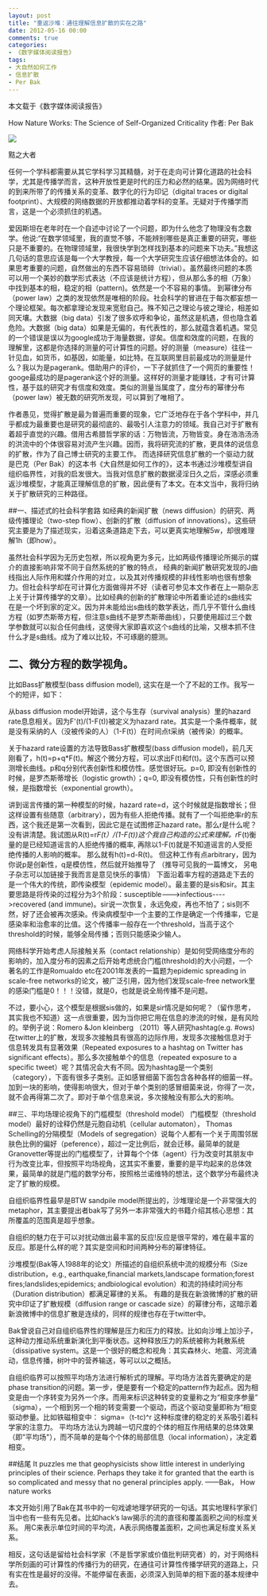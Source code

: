 ```yaml
---
layout: post
title: "重返沙堆：通往理解信息扩散的实在之路"
date: 2012-05-16 00:00
comments: true
categories: 
- 《数字媒体阅读报告》
tags:
- 大自然如何工作
- 信息扩散
- Per Bak
---
```



本文载于《数字媒体阅读报告》 

  
How Nature Works: The Science of Self-Organized Criticality 作者: Per Bak

![](http://jasss.soc.surrey.ac.uk/4/4/reviews/bak.jpg)

黠之大者


任何一个学科都需要从其它学科学习其精髓，对于在走向可计算化道路的社会科学，尤其是传播学而言，这种开放性更是时代的压力和必然的结果。因为网络时代的到来所带了的传播关系的变革、数字化的行为印记（digital traces or digital footprint）、大规模的网络数据的开放都推动着学科的变革。无疑对于传播学而言，这是一个必须抓住的机遇。

爱因斯坦在老年时在一个自述中讨论了一个问题，即为什么他念了物理没有念数学。他说:“在数学领域里，我的直觉不够，不能辨别哪些是真正重要的研究，哪些只是不重要的。在物理领域里，我很快学到怎样找到基本的问题来下功夫。”我想这几句话的意思应该是每一个大学教授，每一个大学研究生应该仔细想法体会的。如果思考重要的问题，自然做出的东西不容易琐碎（trivial）。虽然最终问题的本质可以用一个美妙的数学形式表达（不应该是统计方程），但从那么多的相（万象）中找到基本的相，稳定的相（pattern)。依然是一个不容易的事情。
到幂律分布（power law）之类的发现依然是唯相的阶段。社会科学的冒进在于每次都妄想一个理论框架。每次都拿理论发现来宽慰自己。殊不知己之理论与彼之理论，相差如同天壤。大数据（big data）引发了很多欢呼和争论，虽然这是机遇，但也隐含着危险。大数据（big data）如果是无偏的，有代表性的，那么就蕴含着机遇。常见的一个错误是误以为google成功于海量数据，谬矣。信度和效度的问题，在我的理解里，这都是你选择的测量的可计算性的问题。好的测量（measure）往往一针见血，如货币，如基因，如能量，如比特。在互联网里目前最成功的测量是什么？我以为是pagerank。借助用户的评价，一下子就抓住了一个网页的重要性！googe最成功的是pagerank这个好的测量。这样好的测量才能赚钱，才有可计算性，基于兹的研究才有信度和效度。类似的测量当属度了，度分布的幂律分布（power law）被无数的研究所发现，可以算到了唯相了。

作者愚见，觉得扩散是最为普遍而重要的现象，它广泛地存在于各个学科中，并几乎都成为最重要也是研究的最彻底的、最吸引人注意力的领域。我自己对于扩散有着超乎直觉的兴趣。借用古希腊哲学家的话：万物皆流，万物皆变。身在浩浩汤汤的洪流中的个体很容易对流产生兴趣。因而，我将研究流的扩散，更具体的说信息的扩散，作为了自己博士研究的主要工作。
而选择研究信息扩散的一个驱动力就是巴克（Per Bak）的这本书《大自然是如何工作的》，这本书通过沙堆模型讲自组织临界性，对我的启发很大。当我对信息扩散的数据浸淫日久之后，深感必须重返沙堆模型，才能真正理解信息的扩散，因此便有了本文。在本文当中，我将归纳关于扩散研究的三种路径。

##一、描述式的社会科学套路
如经典的新闻扩散（news diffusion）的研究、两级传播理论（two-step flow）、创新的扩散（diffusion of innovations）。这些研究主要是为了描述现实，沿着这条道路走下去，可以更真实地理解5w，却很难理解1h（即how）。

虽然社会科学因为无历史包袱，所以视角更为多元，比如两级传播理论所揭示的媒介的直接影响非常不同于自然系统的扩散的特点， 经典的新闻扩散研究发现的J曲线指出人际作用和媒介作用的对立，以及其对传播规模的非线性影响也很有想象力。但社会科学却在可计算化方面做得并不好（读者可参见本文作者在上一期杂志上关于计算传播学的文章）。比如经典的创新的扩散理论中所着重论述的s曲线实在是一个坏到家的定义。因为并未能给出s曲线的数学表达，而几乎不管什么曲线方程（如罗杰斯蒂方程，但注意s曲线不是罗杰斯蒂曲线），只要使用超过三个数学参数就可以拟合任何曲线，这使得大家即喜欢这个s曲线的比喻，又根本抓不住什么才是s曲线。成为了难以比较，不可琢磨的臆测。

## 二、微分方程的数学视角。
比如Bass扩散模型(bass diffusion model), 这实在是一个了不起的工作。我写一个的短评，如下：

从bass diffusion model开始讲，这个与生存（survival analysis）里的hazard rate息息相关。因为F'(t)/(1-F(t))被定义为hazard rate。其实是一个条件概率，就是没有采纳的人（没被传染的人）（1-F(t)）在时间点t采纳（被传染）的概率。 

关于hazard rate设置的方法导致Bass扩散模型(bass diffusion model)，前几天刚看了，h(t)=p+q*F(t)。解这个微分方程，可以求出F(t)和f(t)。这个东西可以预测增长曲线。p和q分别代表创新性和模仿性。感觉很好玩。p=0, 即没有创新性的时候，是罗杰斯蒂增长（logistic growth）；q=0, 即没有模仿性，只有创新性的时候，是指数增长（exponential growth）。 

讲到谣言传播的第一种模型的时候，hazard rate=d，这个时候就是指数增长；但这样设置有些随意（arbitrary），因为有些人拒绝传播。就有了一个叫拒绝率r的东西，这个我还是第一次看到，因此它是在试图修正hazard rate。那么r是什么呢？没有讲清楚。我试图从R(t)=r*F(t）/(1-F(t))这个我自己构造的公式来理解。r*F(t)衡量的是已经知道谣言的人拒绝传播的概率, 再除以1-F(t)就是不知道谣言的人受拒绝传播的人影响的概率。 那么就有h(t)=d-R(t)。 但这种工作有点arbitrary，因为你说p是创新性，q是模仿性，然后就开始推导了 （推导可见我的一篇博文， 另电子杂志可以加链接于我而言是意见快乐的事情）
下面沿着率方程的道路走下去的是一个伟大的传统，即传染模型（epidemic model）。最主要的是sis和sir。其主要思路是将传染的过程分为3个阶段：susceptible--->infectious---->recovered (and immune)。sir说一次恢复，永远免疫，再也不怕了；sis则不然，好了还会被再次感染。传染病模型中一个主要的工作是确定一个传播率，它是感染率和治愈率的比值。这个传播率一般存在一个threshold，当高于这个threshold的时候，能够全局传播；否则只能感染少输人。

网络科学开始考虑人际接触关系（contact relationship）是如何受网络度分布的影响的，加入度分布的因素之后开始考虑统合门槛(threshold)的大小问题，一个著名的工作是Romualdo etc在2001年发表的一篇题为epidemic spreading in scale-free networks的论文，被广泛引用，因为他们发现scale-free network里的感染门槛是0！！！没错，就是0，也就是说全局传播不是问题。

不过，要小心，这个模型是根据sis做的，如果是sir情况是如何呢？（留作思考，其实我也不知道）这一点很重要，因为当你把它用在信息的渗流的时候，是有风险的。举例子说：Romero &Jon kleinberg （2011）等人研究hashtag(e.g. #ows)在twitter上的扩散，发现多次接触具有很高的边际作用，发现多次接触信息对于信息转发具有显著效果（Repeated exposures to a hashtag on Twitter has significant effects）。那么多次接触单个的信息（repeated exposure to a specific tweet）呢？其情况会大有不同。因为hashtag是一个类别（category），下面有很多子类别。正如感冒细菌下面包含各种各样的细菌一样。加到一块的影响，使得影响很大，但对于单个类别的感冒细菌来说，你得了一次，就不会再得第二次了。即对于单个信息来说，多次接触没有那么大的影响。

##三、平均场理论视角下的门槛模型（threshold model）
门槛模型（threshold model）最好的诠释仍然是元胞自动机（cellular automaton）， Thomas Schelling的分隔模型（Models of segregation）说每个人都有一个关于周围邻居肤色比例的偏好（peference），超过一定比例后，就会迁移。最简单的就是Granovetter等提出的门槛模型了，计算每个个体（agent）行为改变时其朋友中行为改变比率，但按照平均场视角，这其实不重要，重要的是平均起来的总体效果，最简单的就是门槛的数学分布，按照格兰诺维特的想法，这个数学分布最终决定了扩散的规模。

自组织临界性最早是BTW sandpile model所提出的，沙堆理论是一个非常强大的metaphor，其主要提出者bak写了另外一本非常强大的书籍介绍其核心思想：其所覆盖的范围真是超乎想象。 

自组织的魅力在于可以对扰动做出最丰富的反应!反应是很平常的，难在最丰富的反应。那是什么样的呢？其实是空间和时间两种分布的幂律特征。 

沙堆模型(Bak等人1988年的论文）所描述的自组织系统中流的规模分布（Size distribution，e.g., earthquake,financial markets,landscape formation;forest fires;landslides;epidemics; andbiological evolution）和流的持续时间分布（Duration distribution）都满足幂律的关系。 有趣的是我在新浪微博的扩散的研究中印证了扩散规模（diffusion range or cascade size）的幂律分布，这暗示着新浪微博中的信息扩散是连续的，同样的规律也存在于twitter中。

Bak曾说自己对自组织临界性的理解是压力和压力的释放。比如向沙堆上加沙子，这种动力推动系统重新演化到平衡状态。这种释放压力的系统被称为耗散系统（dissipative system。这是一个很好的概念和视角：其实森林火、地震、河流涌动，信息传播，树叶中的营养输送，等可以以之概括。 

自组织临界可以按照平均场方法进行解析式的理解。平均场方法首先要确定的是phase transition的问题。第一步，便是要有一个稳定的pattern作为起点。因为相变是由一个序转变为另外一个序。而用来标识这种转变的变量称之为“相变序参量” （sigma），一个相到另一个相的转变需要一个驱动，而这个驱动变量即称为“相变驱动参量。比如铁磁相变中： 
sigma=（t-tc)^r
这种标度律的稳定的关系吸引着科学家的注意力。 平均场方法认为跨越一切尺度的个体的相互作用结果的总体效果（即”平均场"），而不简单的是每个个体的局部信息（local information），决定着相变。

##结尾
It puzzles me that geophysicists show little interest in underlying principles of their science. Perhaps they take it for granted that the earth is so complicated and messy that no general principles apply.
                                                  ——Bak， How nature works

本文开始引用了Bak在其书中的一句戏谑地理学研究的一句话。其实地理科学家们当中也有一些有先见者。比如hack’s law揭示的流的直径和覆盖面积之间的标度关系。 用C来表示单位时间的平均流，A表示网络覆盖面积，之间也满足标度关系关系。

相反，这句话是留给社会科学家（不是哲学家或价值批判研究者）的，对于网络科学所刻画的可计算性的传播行为的研究，在通往可计算性传播学研究的道路上，只有实在性是最好的没得。不能停留在表面，必须深入到简单的相下面的基本规律中去。

